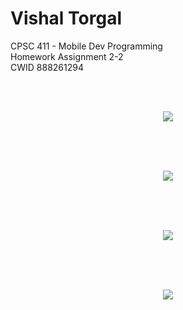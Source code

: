 # Vishal Torgal <br>
CPSC 411 - Mobile Dev Programming <br>
Homework Assignment 2-2 <br>
CWID 888261294 <br>


<br><br>
<p style="text-align: center;"><img src="https://github.com/vishaltorgal/HomeWork2-2/blob/master/1.png"</p>
<br><br>

<br><br>
<p style="text-align: center;"><img src="https://github.com/vishaltorgal/HomeWork2-2/blob/master/2.png"</p>
<br><br>

<br><br>
<p style="text-align: center;"><img src="https://github.com/vishaltorgal/HomeWork2-2/blob/master/3.png"</p>
<br><br>

<br><br>
<p style="text-align: center;"><img src="https://github.com/vishaltorgal/HomeWork2-2/blob/master/4.png"</p>
<br><br>
